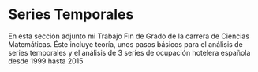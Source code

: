 # Series Temporales


En esta sección adjunto mi Trabajo Fin de Grado de la carrera de Ciencias Matemáticas. Éste incluye teoría, unos pasos básicos para el análisis de series temporales y el análisis de 3 series de ocupación hotelera española desde 1999 hasta 2015

